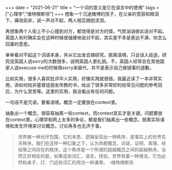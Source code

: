 +++ 
date = "2021-06-21"
title = "一个词的意义是它在语言中的使用"
tags = ["心理学","维特根斯坦"]
+++
想象一个沉迷赌博的孩子，在父亲的宽容和眼泪下，痛改前非，说一声对不起，两人相互拥抱流泪。

再想象两个人街上不小心撞到对方，都觉得是对方的错，气势汹汹彼此说对不起。英国人有时确实会在这种时候很强硬地说对不起，其实差不多是表达不满，你怎么回事的意思。


单单看对不起这个词语本身，并从它出发去搞研究，脱离语境，只会误入歧途。研究说英国人说sorry的次数很多，说明英国人更礼貌。不，英国人经常会在其他国家人说execuse me的时候用sorry来替代，并不是表示自己做错事的道歉。

比如实用，很多人喜欢批评华人实用，好像实用就很错。我最近读了一本非常实用，讲如何给非基督徒朋友传教的书，给出了很多非常好的给常见问题的参考回应，为什么受苦等。这里的实用，我没看出有任何问题。

一句话不是咒语，要看语境。概念一定要放在context里。

抽象出一个概念，很容易抽离一些context，而context其实才是关键。问题要放在context里。心理学和网上太多的争论，都是我们抽离出一些概念，脱离实际语境和发生环境来讨论概念，讨论再多也无济于事。

> 世界被一种光环包围，它的本质、逻辑呈现出一种秩序，是事实上的世界先天秩序。我们在这样一种幻象之下，认为命题概念、词语、证明、真理、经验等之间存在的秩序。这个秩序是一个所谓的超越概念之间的超越秩序。当然正好相反的是，如果这些词汇，语言，经验，世界有着一种用法，它也必然和桌子、灯、门这些词汇的用法一样谦卑。 -维特根斯坦
